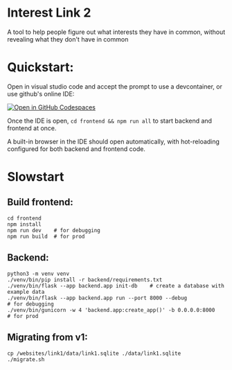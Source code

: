 Interest Link 2
===============

A tool to help people figure out what interests they have in common, without revealing what they don't have in common


Quickstart:
===========
Open in visual studio code and accept the prompt to use a devcontainer, or use github's online IDE:

[![Open in GitHub Codespaces](https://github.com/codespaces/badge.svg)](https://codespaces.new/shish/link2)

Once the IDE is open, `cd frontend && npm run all` to start backend and frontend at once.

A built-in browser in the IDE should open automatically, with hot-reloading configured for both backend and frontend code.


Slowstart
=========
Build frontend:
---------------
```
cd frontend
npm install
npm run dev    # for debugging
npm run build  # for prod
```

Backend:
--------
```
python3 -m venv venv
./venv/bin/pip install -r backend/requirements.txt
./venv/bin/flask --app backend.app init-db    # create a database with example data
./venv/bin/flask --app backend.app run --port 8000 --debug            # for debugging
./venv/bin/gunicorn -w 4 'backend.app:create_app()' -b 0.0.0.0:8000   # for prod
```

Migrating from v1:
------------------
```
cp /websites/link1/data/link1.sqlite ./data/link1.sqlite
./migrate.sh
```

